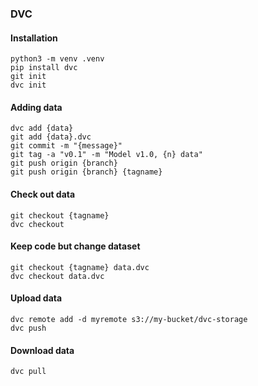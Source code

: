 ### DVC

#### Installation
```
python3 -m venv .venv
pip install dvc
git init
dvc init
```

#### Adding data

```
dvc add {data}
git add {data}.dvc
git commit -m "{message}"
git tag -a "v0.1" -m "Model v1.0, {n} data"
git push origin {branch}
git push origin {branch} {tagname}
```

#### Check out data
```
git checkout {tagname}
dvc checkout 
```

#### Keep code but change dataset
```
git checkout {tagname} data.dvc
dvc checkout data.dvc
```

#### Upload data
```
dvc remote add -d myremote s3://my-bucket/dvc-storage
dvc push
```

#### Download data
```
dvc pull
```
